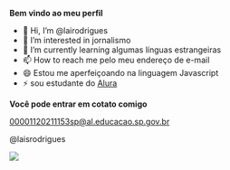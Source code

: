 **Bem vindo ao meu perfil**
- 👋 Hi, I’m @lairodrigues
- 👀 I’m interested in jornalismo 
- 🌱 I’m currently learning algumas línguas estrangeiras
- 📫 How to reach me pelo meu endereço de e-mail 
- 😄 Estou me aperfeiçoando na linguagem Javascript
- ⚡ sou estudante do [Alura](https://www.alura.com.br)  

**Você pode entrar em cotato comigo**

00001120211153sp@al.educacao.sp.gov.br

@laisrodrigues

![](https://media1.tenor.com/m/yDxgngEEeY0AAAAC/barbie-pink.gif)
